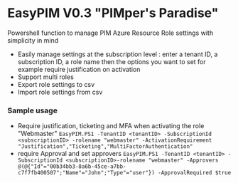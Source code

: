 # EasyPIM V0.3 "PIMper's Paradise"
Powershell function to manage PIM Azure Resource Role settings with simplicity in mind
- Easily manage settings at the subscription level : enter a tenant ID, a subscription ID, a role name 
then the options you want to set for example require justification on activation
- Support multi roles
- Export role settings to csv
- Import role settings from csv

### Sample usage
* Require justification, ticketing and MFA when activating the role "Webmaster"
 `EasyPIM.PS1 -TenantID <tenantID> -SubscriptionId <subscriptionID> -rolename "webmaster" -ActivationRequirement "Justification","Ticketing","MultiFactorAuthentication"`
* require Approval and set approvers
`EasyPIM.PS1 -TenantID <tenantID> -SubscriptionId <subscriptionID>-rolename "webmaster" -Approvers  @(@{"Id"="00b34bb3-8a6b-45ce-a7bb-c7f7fb400507";"Name"="John";"Type"="user"}) -ApprovalRequired $true`




